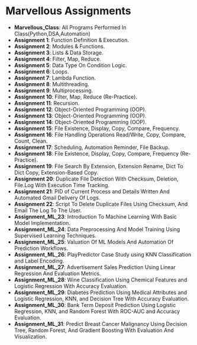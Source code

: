 # Marvellous Assignments

- **Marvellous_Class**: All Programs Performed In Class(Python,DSA,Automation)
- **Assignment 1**: Function Definition & Execution.
- **Assignment 2**: Modules & Functions.
- **Assignment 3**: Lists & Data Storage.
- **Assignment 4**: Filter, Map, Reduce.
- **Assignment 5**: Data Type On Condition Logic.
- **Assignment 6**: Loops.
- **Assignment 7**: Lambda Function.
- **Assignment 8**: Multithreading.
- **Assignment 9**: Multiprocessing.    
- **Assignment 10**: Filter, Map, Reduce (Re-Practice).
- **Assignment 11**: Recursion.
- **Assignment 12**: Object-Oriented Programming (OOP).
- **Assignment 13**: Object-Oriented Programming (OOP).
- **Assignment 14**: Object-Oriented Programming (OOP).
- **Assignment 15**: File Existence, Display, Copy, Compare, Frequency.
- **Assignment 16**: File Handling Operations Read/Write, Copy, Compare, Count, Clean.
- **Assignment 17**: Scheduling, Automation Reminder, File Backup.
- **Assignment 18**: File Existence, Display, Copy, Compare, Frequency (Re-Practice).
- **Assignment 19**: File Search By Extension, Extension Rename, Dict To Dict Copy, Extension-Based Copy.
- **Assignment 20**: Duplicate File Detection With Checksum, Deletion, File.Log With Execution Time Tracking.
- **Assignment 21**: PID of Current Process and  Details Written And Automated Gmail Delivery Of Logs.
- **Assignment 22**: Script To Delete Duplicate Files Using Checksum, And Email The Log To The User.
- **Assignment_ML_23**: Introduction To Machine Learning With Basic Model Implementation.
- **Assignment_ML_24**: Data Preprocessing And Model Training Using Supervised Learning Techniques.
- **Assignment_ML_25**: Valuation Of ML Models And Automation Of Prediction Workflows.
- **Assignment_ML_26**: PlayPredictor Case Study using KNN Classification and Label Encoding.
- **Assignment_ML_27**: Advertisement Sales Prediction Using Linear Regression And Evaluation Metrics.
- **Assignment_ML_28**: Wine Classification Using Chemical Features and Logistic Regression With Accuracy Evaluation.
- **Assignment_ML_29**: Diabetes Prediction Using Medical Attributes and Logistic Regression, KNN, and Decision Tree With Accuracy Evaluation.
- **Assignment_ML_30**: Bank Term Deposit Prediction Using Logistic Regression, KNN, and Random Forest With ROC-AUC and Accuracy Evaluation.
- **Assignment_ML_31**: Predict Breast Cancer Malignancy Using Decision Tree, Random Forest, And Gradient Boosting With Evaluation And Visualization.

